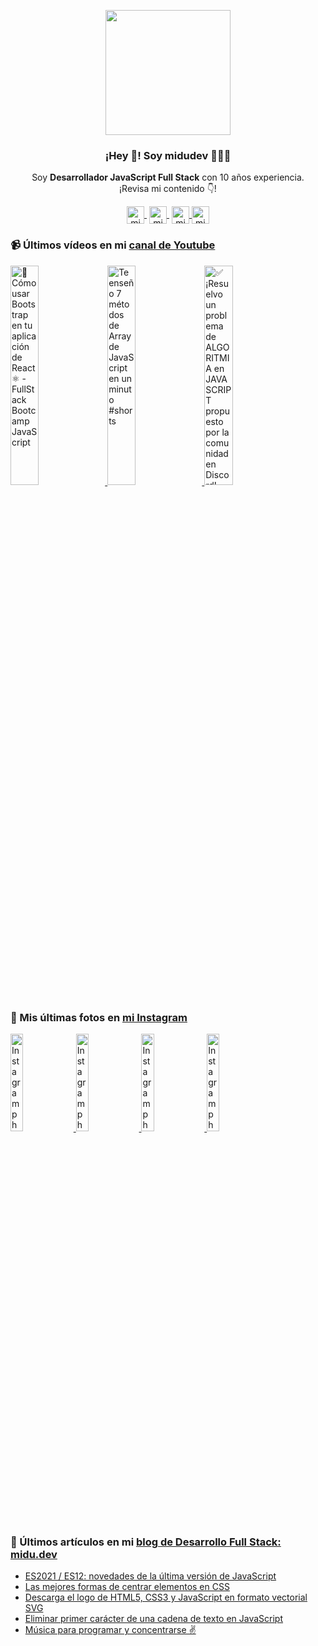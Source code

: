 <p align="center" width="300">
   <img align="center" width="200" src="https://user-images.githubusercontent.com/1561955/106762302-fda9de00-6635-11eb-99be-3ef744e60c0e.png" />
   <h3 align="center">¡Hey 👋! Soy midudev 👨🏻‍💻</h3>
</p>

<p align="center">Soy <strong>Desarrollador JavaScript Full Stack</strong> con 10 años experiencia.<br />¡Revisa mi contenido 👇!</p>
<p align="center">
   <a href="https://twitch.tv/midudev" target="blank" style='margin-right:4px'>
    <img align="center" src="https://cdn.jsdelivr.net/npm/simple-icons@3.0.1/icons/twitch.svg" alt="midudev" height="28px" width="28px" />
  </a>
   <a href="https://youtube.com/midudev" target="blank" style='margin-right:4px'>
    <img align="center" src="https://cdn.jsdelivr.net/npm/simple-icons@3.0.1/icons/youtube.svg" alt="midudev" height="28px" width="28px" />
  </a>
  <a href="https://instagram.com/midu.dev" target="blank">
    <img align="center" src="https://cdn.jsdelivr.net/npm/simple-icons@3.0.1/icons/instagram.svg" alt="midu.dev" height="28px" width="28px" />
  </a>
  <a href="https://twitter.com/midudev" target="blank">
    <img align="center" src="https://cdn.jsdelivr.net/npm/simple-icons@3.0.1/icons/twitter.svg" alt="midudev" height="28px" width="28px" />
  </a>
</p>

### 📹 Últimos vídeos en mi [canal de Youtube](https://youtube.com/midudev)

<a href='https://youtu.be/Y6giH81r1WI' target='_blank'>
  <img width='30%' src='https://img.youtube.com/vi/Y6giH81r1WI/mqdefault.jpg' alt='🎨 Cómo usar Bootstrap en tu aplicación de React ⚛️ - FullStack Bootcamp JavaScript' />
</a>
<a href='https://youtu.be/Ah7-PPjQ5Ls' target='_blank'>
  <img width='30%' src='https://img.youtube.com/vi/Ah7-PPjQ5Ls/mqdefault.jpg' alt='Te enseño 7 métodos de Array de JavaScript en un minuto #shorts' />
</a>
<a href='https://youtu.be/yWwS247PLPA' target='_blank'>
  <img width='30%' src='https://img.youtube.com/vi/yWwS247PLPA/mqdefault.jpg' alt='✅ ¡Resuelvo un problema de ALGORITMIA en JAVASCRIPT propuesto por la comunidad en Discord!' />
</a>

### 📸 Mis últimas fotos en [mi Instagram](https://instagram.com/midu.dev)

<a href='https://www.instagram.com/p/CS4eDTmDOkv/' target='_blank'>
  <img width='20%' src='https://instagram.fbcn1-1.fna.fbcdn.net/v/t51.2885-15/e35/c0.210.540.540a/240409067_258653379233998_6787551312924680595_n.jpg?_nc_ht=instagram.fbcn1-1.fna.fbcdn.net&_nc_cat=110&_nc_ohc=nUK0ZUkpLJcAX9cPRDG&edm=ABfd0MgBAAAA&ccb=7-4&oh=3c874b4d0d06ed9123354ae92cc73e77&oe=61253CB7&_nc_sid=7bff83' alt='Instagram photo' />
</a>
<a href='https://www.instagram.com/p/CSzKt-riHKf/' target='_blank'>
  <img width='20%' src='https://instagram.fbcn1-1.fna.fbcdn.net/v/t51.2885-15/sh0.08/e35/s640x640/239895647_364028885322986_1652361469610252600_n.jpg?_nc_ht=instagram.fbcn1-1.fna.fbcdn.net&_nc_cat=102&_nc_ohc=a_HmWKMNwVMAX-a32gB&edm=ABfd0MgBAAAA&ccb=7-4&oh=0929d15bfa0444b4d6fe2d5bea64223f&oe=6128DB4B&_nc_sid=7bff83' alt='Instagram photo' />
</a>
<a href='https://www.instagram.com/p/CSwmdmgq6mX/' target='_blank'>
  <img width='20%' src='https://instagram.fbcn1-1.fna.fbcdn.net/v/t51.2885-15/sh0.08/e35/s640x640/239443510_627755851947473_4674764835819494765_n.jpg?_nc_ht=instagram.fbcn1-1.fna.fbcdn.net&_nc_cat=105&_nc_ohc=3e0f4avyNroAX8iqzjn&edm=ABfd0MgBAAAA&ccb=7-4&oh=00c374d4f275e0dae7fc6d98a7054b33&oe=6129D691&_nc_sid=7bff83' alt='Instagram photo' />
</a>
<a href='https://www.instagram.com/p/CSuKQNYM5iw/' target='_blank'>
  <img width='20%' src='https://instagram.fbcn1-1.fna.fbcdn.net/v/t51.2885-15/sh0.08/e35/s640x640/238689352_2669304370043753_2467191697736154665_n.jpg?_nc_ht=instagram.fbcn1-1.fna.fbcdn.net&_nc_cat=105&_nc_ohc=N6PPmbPD7B4AX9xKqUX&edm=ABfd0MgBAAAA&ccb=7-4&oh=2b8f607305edefecda48974af9a95fab&oe=61295A25&_nc_sid=7bff83' alt='Instagram photo' />
</a>

### 📝 Últimos artículos en mi [blog de Desarrollo Full Stack: midu.dev](https://midu.dev)
- [ES2021 / ES12: novedades de la última versión de JavaScript](https://midu.dev/es2021-novedades-javascript/)
- [Las mejores formas de centrar elementos en CSS](https://midu.dev/centrar-elementos-css/)
- [Descarga el logo de HTML5, CSS3 y JavaScript en formato vectorial SVG](https://midu.dev/logos-svg-css-html-javascript/)
- [Eliminar primer carácter de una cadena de texto en JavaScript](https://midu.dev/elimina-primer-caracter-string-javascript/)
- [Música para programar y concentrarse ✌](https://midu.dev/musica-para-programar/)